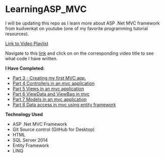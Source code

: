 # LearningASP_MVC
I will be updating this repo as I learn more about ASP .Net MVC framework from kudvenkat on youtube (one of my favorite programming tutorial resources). <br>

<a href="https://www.youtube.com/playlist?list=PL6n9fhu94yhVm6S8I2xd6nYz2ZORd7X2v">Link to Video Playlist</a>

Navigate to this
<a href="https://github.com/jdhrzg/LearningASP_MVC/commits/master">link</a>
and click on on the corresponding video title to see what code I have written.

<b>I Have Completed:</b><br>
- <a href="https://www.youtube.com/watch?v=KvTy_FAYjks&list=PL6n9fhu94yhVm6S8I2xd6nYz2ZORd7X2v&index=3">Part 3 - Creating my first MVC app.</a>
- <a href="https://www.youtube.com/watch?v=duQ1Pvr-oW0&index=4&list=PL6n9fhu94yhVm6S8I2xd6nYz2ZORd7X2v">Part 4 Controllers in an mvc application</a>
- <a href="https://www.youtube.com/watch?v=N6srbKfNcV4&list=PL6n9fhu94yhVm6S8I2xd6nYz2ZORd7X2v&index=5">Part 5 Views in an mvc application</a>
- <a href="https://www.youtube.com/watch?v=KrdMO2akohE&index=6&list=PL6n9fhu94yhVm6S8I2xd6nYz2ZORd7X2v">Part 6 ViewData and ViewBag in mvc</a>
- <a href="https://www.youtube.com/watch?v=KYOMgtZ4k3w&list=PL6n9fhu94yhVm6S8I2xd6nYz2ZORd7X2v&index=7">Part 7 Models in an mvc application</a>
- <a href="https://www.youtube.com/watch?v=Lrr66APUwBk&index=8&list=PL6n9fhu94yhVm6S8I2xd6nYz2ZORd7X2v">Part 8 Data access in mvc using entity framework</a>

<b>Technology Used</b></br>
 - ASP .Net MVC Framework
 - Git Source control (GitHub for Desktop)
 - HTML
 - SQL Server 2014
 - Entity Framework
 - LINQ
